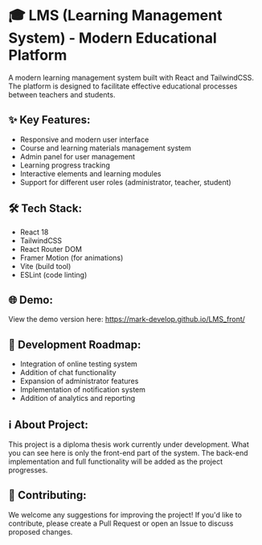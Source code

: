 # 🎓 LMS (Learning Management System) - Modern Educational Platform

A modern learning management system built with React and TailwindCSS. The platform is designed to facilitate effective educational processes between teachers and students.

## ✨ Key Features:
- Responsive and modern user interface
- Course and learning materials management system
- Admin panel for user management
- Learning progress tracking
- Interactive elements and learning modules
- Support for different user roles (administrator, teacher, student)

## 🛠 Tech Stack:
- React 18
- TailwindCSS
- React Router DOM
- Framer Motion (for animations)
- Vite (build tool)
- ESLint (code linting)

## 🌐 Demo:
View the demo version here: https://mark-develop.github.io/LMS_front/

## 📝 Development Roadmap:
- Integration of online testing system
- Addition of chat functionality
- Expansion of administrator features
- Implementation of notification system
- Addition of analytics and reporting

## ℹ️ About Project:
This project is a diploma thesis work currently under development. What you can see here is only the front-end part of the system. The back-end implementation and full functionality will be added as the project progresses.

## 🤝 Contributing:
We welcome any suggestions for improving the project! If you'd like to contribute, please create a Pull Request or open an Issue to discuss proposed changes.
